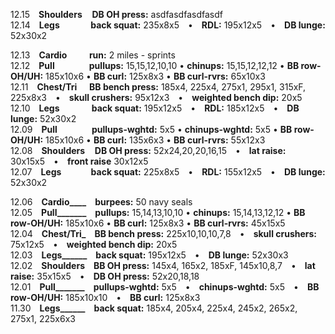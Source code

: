 
12.15 **Shoulders**    **DB OH press:** asdfasdfasdfasdf  
12.14 **Legs**          **back squat:** 235x8x5 • **RDL:** 195x12x5 • **DB lunge:** 52x30x2   

12.13 **Cardio**         **run:** 2 miles - sprints  
12.12 **Pull**              **pullups:** 15,15,12,10,10 • **chinups:** 15,15,12,12,12 • **BB row-OH/UH:** 185x10x6 • **BB curl:** 125x8x3 • **BB curl-rvrs:** 65x10x3  
12.11 **Chest/Tri**     **BB bench press:** 185x4, 225x4, 275x1, 295x1, 315xF, 225x8x3 • **skull crushers:** 95x12x3 • **weighted bench dip:** 20x5  
12.10 **Legs**             **back squat:** 195x12x5 • **RDL:** 185x12x5 • **DB lunge:** 52x30x2  
12.09 **Pull**              **pullups-wghtd:** 5x5 • **chinups-wghtd:** 5x5 • **BB row-OH/UH:** 185x10x6 • **BB curl:** 135x6x3 • **BB curl-rvrs:** 55x12x3  
12.08 **Shoulders**    **DB OH press:** 52x24,20,20,16,15 • **lat raise:** 30x15x5 • **front raise** 30x12x5  
12.07 **Legs**            **back squat:** 225x8x5 • **RDL:** 155x12x5 • **DB lunge:** 52x30x2   

12.06 **Cardio____** **burpees:** 50 navy seals  
12.05 **Pull_______** **pullups:** 15,14,13,10,10 • **chinups:** 15,14,13,12,12 • **BB row-OH/UH:** 185x10x6 • **BB curl:** 125x8x3 • **BB curl-rvrs:** 45x15x5    
12.04 **Chest/Tri_** **BB bench press:** 225x10,10,10,7,8 • **skull crushers:** 75x12x5 • **weighted bench dip:** 20x5    
12.03 **Legs______** **back squat:** 195x12x5 • **DB lunge:** 52x30x3    
12.02 **Shoulders** **BB OH press:** 145x4, 165x2, 185xF, 145x10,8,7 • **lat raise:** 35x15x5 • **DB OH press:** 52x20,18,18   
12.01 **Pull_______** **pullups-wghtd:** 5x5 • **chinups-wghtd:** 5x5 • **BB row-OH/UH:** 185x10x10 • **BB curl:** 125x8x3  
11.30 **Legs______** **back squat:** 185x4, 205x4, 225x4, 245x2, 265x2, 275x1, 225x6x3  
